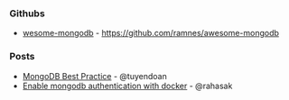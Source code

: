### Githubs
- [wesome-mongodb](https://github.com/ramnes/awesome-mongodb) - https://github.com/ramnes/awesome-mongodb

### Posts
- [MongoDB Best Practice](https://medium.com/@tuyendoan/mongodb-best-practice-10c35ce71210) - @tuyendoan
- [Enable mongodb authentication with docker](https://medium.com/rahasak/enable-mongodb-authentication-with-docker-1b9f7d405a94) - @rahasak